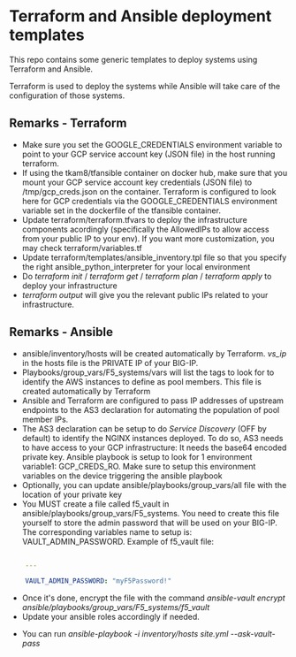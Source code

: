 Terraform and Ansible deployment templates
==========================================

This repo contains some generic templates to deploy systems using Terraform and Ansible.

Terraform is used to deploy the systems while Ansible will take care of the configuration of those systems.

Remarks - Terraform
-------------------

* Make sure you set the GOOGLE_CREDENTIALS environment variable to point to your GCP service account key (JSON file) in the host running terraform. 
* If using the tkam8/tfansible container on docker hub, make sure that you mount your GCP service account key credentials (JSON file) to /tmp/gcp_creds.json on the container. Terraform is configured to look here for GCP credentials via the GOOGLE_CREDENTIALS environment variable set in the dockerfile of the tfansible container. 
* Update terraform/terraform.tfvars to deploy the infrastructure components acordingly (specifically the AllowedIPs to allow access from your public IP to your env). If you want more customization, you may check terraform/variables.tf 
* Update terraform/templates/ansible_inventory.tpl file so that you specify the right ansible_python_interpreter for your local environment 
* Do *terraform init* / *terraform get* / *terraform plan* / *terraform apply* to deploy your infrastructure
* *terraform output* will give you the relevant public IPs related to your infrastructure.

Remarks - Ansible
-----------------

* ansible/inventory/hosts will be created automatically by Terraform. *vs_ip* in the hosts file is the PRIVATE IP of your BIG-IP.
* Playbooks/group_vars/F5_systems/vars will list the tags to look for to identify the AWS instances to define as pool members. This file is created automatically by Terraform
* Ansible and Terraform are configured to pass IP addresses of upstream endpoints to the AS3 declaration for automating the population of pool member IPs. 
* The AS3 declaration can be setup to do *Service Discovery* (OFF by default) to identify the NGINX instances deployed. To do so, AS3 needs to have access to your GCP infrastructure: It needs the base64 encoded private key. Ansible playbook is setup to look for 1 environment variable1: GCP_CREDS_RO. Make sure to setup this environment variables on the device triggering the ansible playbook
* Optionally, you can update ansible/playbooks/group_vars/all file with the location of your private key
* You MUST create a file called f5_vault in ansible/playbooks/group_vars/F5_systems. You need to create this file yourself to store the admin password that will be used on your BIG-IP. The corresponding variables name to setup is: VAULT_ADMIN_PASSWORD. Example of f5_vault file: 

```yaml

    ---

    VAULT_ADMIN_PASSWORD: "myF5Password!"


```

  + Once it's done, encrypt the file with the command *ansible-vault encrypt ansible/playbooks/group_vars/F5_systems/f5_vault*
  + Update your ansible roles accordingly if needed.
* You can run *ansible-playbook -i inventory/hosts site.yml --ask-vault-pass*